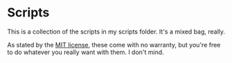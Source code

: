 # Scripts
This is a collection of the scripts in my scripts folder. It's a mixed bag, really.

As stated by the [MIT license](https://github.com/Mnpn03/Scripts/blob/master/LICENSE), these come with no warranty, but you're free to do whatever you really want with them. I don't mind.